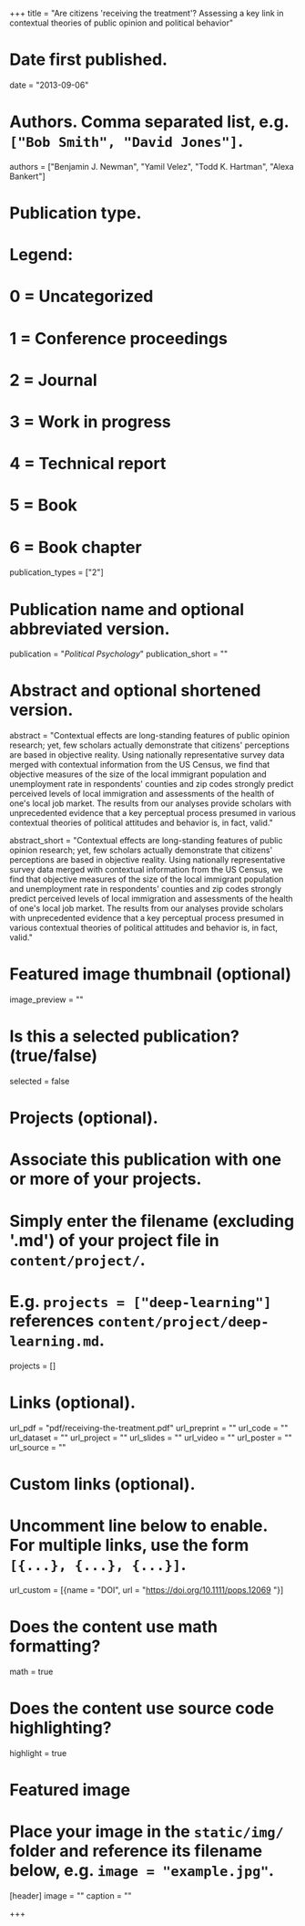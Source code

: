 +++
title = "Are citizens 'receiving the treatment'? Assessing a key link in contextual theories of public opinion and political behavior"

# Date first published.
date = "2013-09-06"

# Authors. Comma separated list, e.g. `["Bob Smith", "David Jones"]`.
authors = ["Benjamin J. Newman", "Yamil Velez", "Todd K. Hartman", "Alexa Bankert"]

# Publication type.
# Legend:
# 0 = Uncategorized
# 1 = Conference proceedings
# 2 = Journal
# 3 = Work in progress
# 4 = Technical report
# 5 = Book
# 6 = Book chapter
publication_types = ["2"]

# Publication name and optional abbreviated version.
publication = "*Political Psychology*"
publication_short = ""

# Abstract and optional shortened version.
abstract = "Contextual effects are long-standing features of public opinion research; yet, few scholars actually demonstrate that citizens' perceptions are based in objective reality. Using nationally representative survey data merged with contextual information from the US Census, we find that objective measures of the size of the local immigrant population and unemployment rate in respondents' counties and zip codes strongly predict perceived levels of local immigration and assessments of the health of one's local job market. The results from our analyses provide scholars with unprecedented evidence that a key perceptual process presumed in various contextual theories of political attitudes and behavior is, in fact, valid."

abstract_short = "Contextual effects are long-standing features of public opinion research; yet, few scholars actually demonstrate that citizens' perceptions are based in objective reality. Using nationally representative survey data merged with contextual information from the US Census, we find that objective measures of the size of the local immigrant population and unemployment rate in respondents' counties and zip codes strongly predict perceived levels of local immigration and assessments of the health of one's local job market. The results from our analyses provide scholars with unprecedented evidence that a key perceptual process presumed in various contextual theories of political attitudes and behavior is, in fact, valid."

# Featured image thumbnail (optional)
image_preview = ""

# Is this a selected publication? (true/false)
selected = false

# Projects (optional).
#   Associate this publication with one or more of your projects.
#   Simply enter the filename (excluding '.md') of your project file in `content/project/`.
#   E.g. `projects = ["deep-learning"]` references `content/project/deep-learning.md`.
projects = []

# Links (optional).
url_pdf = "pdf/receiving-the-treatment.pdf"
url_preprint = ""
url_code = ""
url_dataset = ""
url_project = ""
url_slides = ""
url_video = ""
url_poster = ""
url_source = ""

# Custom links (optional).
#   Uncomment line below to enable. For multiple links, use the form `[{...}, {...}, {...}]`.
url_custom = [{name = "DOI", url = "https://doi.org/10.1111/pops.12069 "}]

# Does the content use math formatting?
math = true

# Does the content use source code highlighting?
highlight = true

# Featured image
# Place your image in the `static/img/` folder and reference its filename below, e.g. `image = "example.jpg"`.
[header]
image = ""
caption = ""

+++
